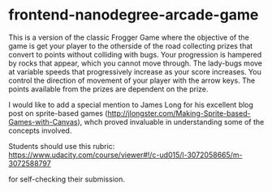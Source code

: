 frontend-nanodegree-arcade-game
===============================
This is a version of the classic Frogger Game where the objective of the game is get your player to the otherside of the road collecting prizes that convert to points without colliding with bugs. Your progression is  hampered by rocks that appear, which you cannot move through.
The lady-bugs move at variable speeds that progressively increase as your score increases. You control the direction of movement of your player with the arrow keys. The points available from the prizes are dependent on the prize.

I would like to add a special mention to James Long for his excellent blog post on sprite-based games (http://jlongster.com/Making-Sprite-based-Games-with-Canvas), whch proved invaluable in understanding some of the concepts involved.

Students should use this rubric: https://www.udacity.com/course/viewer#!/c-ud015/l-3072058665/m-3072588797

for self-checking their submission.
